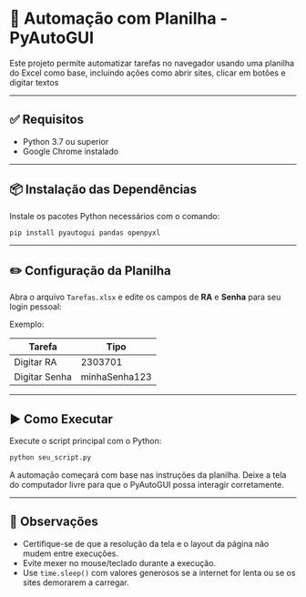
# 🧠 Automação com Planilha - PyAutoGUI

Este projeto permite automatizar tarefas no navegador usando uma planilha do Excel como base, incluindo ações como abrir sites, clicar em botões e digitar textos

---

## ✅ Requisitos

- Python 3.7 ou superior
- Google Chrome instalado

---

## 📦 Instalação das Dependências

Instale os pacotes Python necessários com o comando:

```bash
pip install pyautogui pandas openpyxl
```

---

## ✏️ Configuração da Planilha

Abra o arquivo `Tarefas.xlsx` e edite os campos de **RA** e **Senha** para seu login pessoal:

Exemplo:

| Tarefa          | Tipo        |
|-----------------|-------------|
| Digitar RA      | 2303701     |
| Digitar Senha   | minhaSenha123 |

---

## ▶️ Como Executar

Execute o script principal com o Python:

```bash
python seu_script.py
```

A automação começará com base nas instruções da planilha. Deixe a tela do computador livre para que o PyAutoGUI possa interagir corretamente.

---

## 📌 Observações

- Certifique-se de que a resolução da tela e o layout da página não mudem entre execuções.
- Evite mexer no mouse/teclado durante a execução.
- Use `time.sleep()` com valores generosos se a internet for lenta ou se os sites demorarem a carregar.
